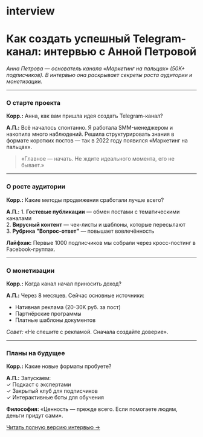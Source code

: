 # interview
# Как создать успешный Telegram-канал: интервью с Анной Петровой

*Анна Петрова — основатель канала «Маркетинг на пальцах» (50K+ подписчиков). В интервью она раскрывает секреты роста аудитории и монетизации.*

---

### **О старте проекта**

**Корр.:** Анна, как вам пришла идея создать Telegram-канал?

**А.П.:** Всё началось спонтанно. Я работала SMM-менеджером и накопила много наблюдений. Решила структурировать знания в формате коротких постов — так в 2022 году появился «Маркетинг на пальцах».

> «Главное — начать. Не ждите идеального момента, его не бывает.»

---

### **О росте аудитории**

**Корр.:** Какие методы продвижения сработали лучше всего?

**А.П.:** 1. **Гостевые публикации** — обмен постами с тематическими каналами  
2. **Вирусный контент** — чек-листы и шаблоны, которые пересылают  
3. **Рубрика "Вопрос-ответ"** — повышает вовлечённость

**Лайфхак:** Первые 1000 подписчиков мы собрали через кросс-постинг в Facebook-группах.

---

### **О монетизации**

**Корр.:** Когда канал начал приносить доход?

**А.П.:** Через 8 месяцев. Сейчас основные источники:  
- Нативная реклама (20-30K руб. за пост)  
- Партнёрские программы  
- Платные шаблоны документов

*Совет:* «Не спешите с рекламой. Сначала создайте доверие».

---

### **Планы на будущее**

**Корр.:** Какие новые форматы пробуете?

**А.П.:** Запускаем:  
✓ Подкаст с экспертами  
✓ Закрытый клуб для подписчиков  
✓ Интерактивные боты для обучения

**Философия:** «Ценность — прежде всего. Если помогаете людям, деньги придут сами».

[Читать полную версию интервью →](#)

